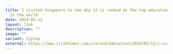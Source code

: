 ```yaml
---
title: I visited Singapore to see why it is ranked as the top education system
  in the world
date: 2024-05-13
layout: link
description: ""
image: ""
variant: tiptap
external: https://www.irishtimes.com/ireland/education/2024/05/13/i-visited-singapore-to-see-why-it-is-ranked-as-the-top-education-system-in-the-world-heres-what-i-learned
---
```

